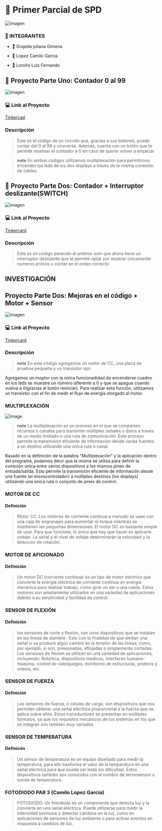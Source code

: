 # :file_folder: Primer Parcial de SPD

![imagen](imagen/3_Figura_1._Tinkercad_logotipo.jpg)

### :scroll: INTEGRANTES 
-  :strawberry: Grajeda juliana Gimena
*  :bread: Lopez Camilo Garcia
+  :cookie: Loroño Luis Fernando

##  :sunflower: Proyecto Parte Uno: Contador 0 al 99
![imagen](imagen/aaa.png)

### 	:computer: Link al Proyecto
[Tinkercad](https://www.tinkercad.com/things/5K5WYnyHAHB)

### Descripción
> Este es el código de un circuito que, gracias a sus botones, puede contar del 0 al 99 y viceversa. Además, cuenta con un botón que te permite resetear el contador a 0 en caso de querer volver a empezar

>**note**
> En ambos codigos utilizamos multiplexación para permitirnos encender los leds de los dos displays a través de la misma conexión de cables.

##  :sunflower: Proyecto Parte Dos: Contador + Interruptor deslizante(SWITCH)
![imagen](imagen/imagen_2023-10-18_161343051.png)

### 	:computer: Link al Proyecto

[Tinkercard](https://www.tinkercad.com/things/0jGSMg5g407)

### Descripción

> Este es un código parecido al anterior solo que ahora tiene un interruptor deslizante que te permite optar por mostrar únicamente numeros primos o contar en el orden correcto

## INVESTIGACIÓN

## Proyecto Parte Dos: Mejoras en el código + Motor + Sensor

![imagen](imagen/imagen_2023-10-19_005356986.png)

### 	:computer: Link al Proyecto

[Tinkercard](https://www.tinkercad.com/things/gtKSZaV5XEU)

### Descripción

>**note**
> En este código agregamos un motor de CC, una placa de pruebas pequeña y un transistor npn

Agregamos un moptor con la única funcionadidad de encenderse cuadno en los leds se muestre un número diferente a 0 y que se apague cuando vuelva a 0(gracias al botón reiniciar). Para realizar esta
función, utilizamos un transistor con el fin de medir el flujo de energía otorgado al motor.

### MULTIPLEXACIÓN
![image](imagen/imagen_2023-10-18_230358769.png)

>**note**
> La multiplexación es un proceso en el que se comparten recursos o canales para transmitir múltiples señales o datos a través de un medio limitado o una ruta de comunicación. Este proceso permite la transmisión eficiente de información desde varias fuentes a un destino utilizando una única ruta o canal. 

Basado en la definición de la palabra "Multiplexación" y la aplicación dentro del programa, podemos decir que la misma se utiliza para definir la conexión unica entre varios dispositivos a los mismos pines de entrada/salida. Esto permite la transmisión eficiente de información desde una fuente (el microcontrolador) a múltiples destinos (los displays) utilizando una única ruta o conjunto de pines de control. 

### MOTOR DE CC

#### Definición
> Motor CC: Los motores de corriente continua a menudo se usan con una caja de engranajes para aumentar el torque mientras se mantienen las pequeñas dimensiones. El motor DC es bastante simple de usar. Para que funcione, lo único que hay que hacer es aplicarle voltaje. La señal y el nivel de voltaje determinarán la velocidad y la dirección de rotación.

### MOTOR DE AFICIONADO

#### Definición
> Un motor DC (corriente continua) es un tipo de motor eléctrico que convierte la energía eléctrica de corriente continua en energía mecánica para realizar trabajo, como girar un eje o una rueda. Estos motores son ampliamente utilizados en una variedad de aplicaciones debido a su simplicidad y facilidad de control.

### SENSOR DE FLEXIÓN

#### Definición
>  los sensores de corte y flexión, son unos dispositivos que se instalan en las líneas de alambre . Esto con la finalidad de que emitan una señal si se produce algún cambio en la tensión de las líneas; como, por ejemplo, si son, presionadas, aflojadas o simplemente cortadas.
Los sensores de flexión se utilizan en una variedad de aplicaciones, incluyendo: Robótica, dispositivos medicos, interfaces humano-maquina, control de videojuegos, monitoreo de estructuras, protecis y ortesis, etc.

### SENSOR DE FUERZA

#### Definición
> Los sensores de fuerza, o células de carga, son dispositivos que nos permiten obtener una señal eléctrica proporcional a la fuerza que se aplica sobre ellos. Estos transductores se presentan en múltiples formatos, ya que los requisitos mecánicos de los sistemas en los que se integran son también muy variados

### SENSOR DE TEMPERATURA

#### Definicón
>  Un sensor de temperatura es un equipo diseñado para medir la temperatura, para ello trasforma el valor de la temperatura en una señal eléctrica para que pueda ser leída sin dificultad. Estos dispositivos también son conocidos con el nombre de termosensor o sonda de temperatura.

### FOTODIODO PAR 3 (Camilo Lopez Garcia)
>FOTODIODO:
Un fotodiodo es un componente que detecta luz y la convierte en una señal eléctrica.
Puede utilizarse para medir la intensidad luminosa o detectar cambios en la luz,
como en aplicaciones de sensores de luz ambiente o para activar eventos en respuesta a cambios de luz.
